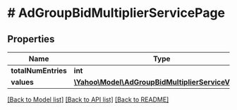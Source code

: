 # # AdGroupBidMultiplierServicePage

## Properties

Name | Type | Description | Notes
------------ | ------------- | ------------- | -------------
**totalNumEntries** | **int** |  | [optional] 
**values** | [**\Yahoo\Model\AdGroupBidMultiplierServiceValue[]**](AdGroupBidMultiplierServiceValue.md) |  | [optional] 

[[Back to Model list]](../../README.md#documentation-for-models) [[Back to API list]](../../README.md#documentation-for-api-endpoints) [[Back to README]](../../README.md)


